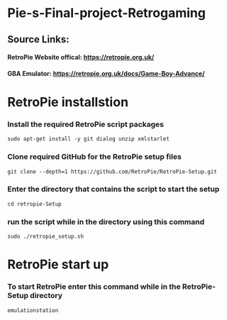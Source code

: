 # Pie-s-Final-project-Retrogaming

## Source Links:
####  RetroPie Website offical: https://retropie.org.uk/
####  GBA Emulator: https://retropie.org.uk/docs/Game-Boy-Advance/

# RetroPie installstion 

###  Install the required RetroPie script packages
```
sudo apt-get install -y git dialog unzip xmlstarlet
```
###  Clone required GitHub for the RetroPie setup files
```
git clone --depth=1 https://github.com/RetroPie/RetroPie-Setup.git
```

###  Enter the directory that contains the script to start the setup
```
cd retropie-Setup
```
###  run the script while in the directory using this command 
```
sudo ./retropie_setup.sh
```

# RetroPie start up
###  To start RetroPie enter this command while in the RetroPie-Setup directory
```
emulationstation
```


